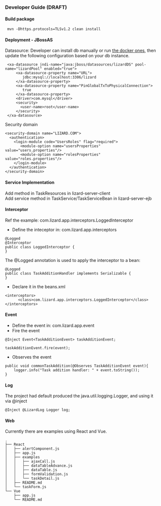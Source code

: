 ### Developer Guide (DRAFT)

#### Build package
````
 mvn -Dhttps.protocols=TLSv1.2 clean install
````

#### Deployment - JBossAS
Datasource: Developer can install db manually or run [the docker ones](https://github.com/sswguo/lizard/tree/master/db),
then update the following configuration based on your db instance. 
````
 <xa-datasource jndi-name="java:jboss/datasources/lizardDS" pool-name="lizardPool" enabled="true">
     <xa-datasource-property name="URL">
        jdbc:mysql://localhost:3306/lizard
     </xa-datasource-property>
     <xa-datasource-property name="PinGlobalTxToPhysicalConnection">
        true
     </xa-datasource-property>
     <driver>com.mysql</driver>
     <security>
       <user-name>root</user-name>
     </security>
 </xa-datasource>

````
Security domain
````
<security-domain name="LIZARD.COM">
  <authentication>
    <login-module code="UsersRoles" flag="required">
       <module-option name="usersProperties" value="users.properties"/>
       <module-option name="rolesProperties" value="roles.properties"/>
    </login-module>
  </authentication>
</security-domain>

````

#### Service Implementation 
Add method in TaskResources in lizard-server-client  
Add service method in TaskService/TaskServiceBean in lizard-server-ejb

#### Interceptor
Ref the example: com.lizard.app.interceptors.LoggedInterceptor
- Define the inteceptor in: com.lizard.app.interceptors
````
@Logged
@Interceptor
public class LoggedInterceptor {
}
````
The @Logged annotation is used to apply the interceptor to a bean:
````
@Logged
public class TaskAdditionHandler implements Serializable {
}
````
- Declare it in the beans.xml 
````
<interceptors>
	  <class>com.lizard.app.interceptors.LoggedInterceptor</class>
</interceptors>
````


#### Event
- Define the event in: com.lizard.app.event
- Fire the event
````
@Inject Event<TaskAdditionEvent> taskAdditionEvent;

taskAdditionEvent.fire(event);
````
- Observes the event
````
public void commonTaskAddition(@Observes TaskAdditionEvent event){
	logger.info("Task addition handler: " + event.toString());
}
````

#### Log
The project had default produced the java.util.logging.Logger, and using it via @inject 
````
@Inject @LizardLog Logger log;
````

#### Web
Currently there are examples using React and Vue.
````
.
├── React
│   ├── alertComponent.js
│   ├── app.js
│   ├── examples
│   │   ├── ajaxCall.js
│   │   ├── dataTableAdvance.js
│   │   ├── dataTable.js
│   │   ├── formValidation.js
│   │   └── taskDetail.js
│   ├── README.md
│   └── taskForm.js
└── Vue
    ├── app.js
    └── README.md

````


